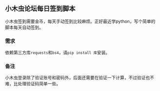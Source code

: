 ## 小木虫论坛每日签到脚本
小木虫签到需要金币，每天手动签到比较麻烦。正好最近学python，写个简单的脚本每天自动签到。
### 需求
依赖第三方库`requests`和`bs4`，请`pip install 库`安装。
### 备注
小木虫登录除了验证账号和密码外，后面还需要在验证一下计算，不过验证也不难，比处理验证码简单一些。
